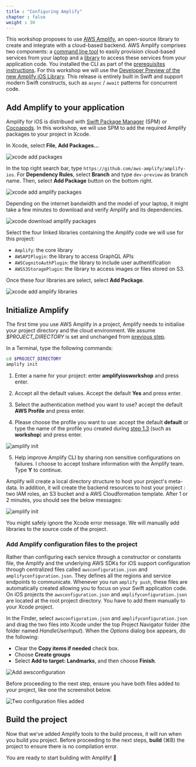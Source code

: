 ```yaml
---
title : "Configuring Amplify"
chapter : false
weight : 30
---
```


This workshop proposes to use [AWS Amplify](https://aws.amazon.com/amplify/), an open-source library to create and integrate with a cloud-based backend.  AWS Amplify comprises two components: a [command line tool](https://aws-amplify.github.io/docs/cli-toolchain/quickstart) to easily provision cloud-based services from your laptop and a [library](https://aws-amplify.github.io/docs/ios/start) to access these services from your application code. You installed the CLI as part of the [prerequisites instructions](/10_prerequisites/20_installs.html#installing-or-updating).  For this workshop we will use the [Developer Preview of the new Amplify iOS Library](https://docs.amplify.aws/lib/devpreview/getting-started/q/platform/ios/). This release is entirely built in Swift and support modern Swift constructs, such as `async` / `await` patterns for concurrent code.

## Add Amplify to your application

Amplify for iOS is distribued with [Swift Package Manager](https://www.swift.org/package-manager/) (SPM) or [Cocoapods](https://cocoapods.org/). In this workshop, we will use SPM to add the required Amplify packages to your project in Xcode.

In Xcode, select **File**, **Add Packages...**

![xcode add packages](/images/20-30-add-packages.png)

In the top right search bar, type `https://github.com/aws-amplify/amplify-ios`. For **Dependency Rules**, select **Branch** and type `dev-preview` as branch name. Then, select **Add Package** button on the bottom right.

![xcode add amplify packages](/images/20-30-add-amplify-packages.png)

Depending on the internet bandwidth and the model of your laptop, it might take a few minutes to download and verify Amplify and its dependencies.

![xcode download amplify packages](/images/20-30-download-amplify-packages.png)

Select the four linked libraries containing the Amplify code we will use for this project:
- `Amplify`: the core library
- `AWSAPIPlugin`: the library to access GraphQL APIs 
- `AWSCognitoAuthPlugin`: the library to include user authentification
- `AWSS3StoragePlugin`: the library to access images or files stored on S3.

Once these four libraries are select, select **Add Package**.

![xcode add amplify libraries](/images/20-30-add-amplify-libraries.png)

## Initialize Amplify

The first time you use AWS Amplify in a project, Amplify needs to initialise your project directory and the cloud environment.  We assume *$PROJECT_DIRECTORY* is set and unchanged from [previous step](/20_getting_started/20_bootstrapping_the_app.html).

In a Terminal, type the following commands:

```bash
cd $PROJECT_DIRECTORY
amplify init
```

1. Enter a name for your project: enter **amplifyiosworkshop** and press enter.

2. Accept all the default values. Accept the default **Yes** and press enter.

3. Select the authentication method you want to use? accept the default **AWS Profile** and press enter.

4. Please choose the profile you want to use: accept the default **default** or type the name of the profile you created during [step 1.3](/10_prerequisites/30_configs.html#configuring-the-aws-command-line) (such as **workshop**) and press enter.

![amplify init](/images/20-30-amplify-init.png)

5.  Help improve Amplify CLI by sharing non sensitive configurations on failures. I choose to accept toshare information with the Amplify team.  Type **Y** to continue.

Amplify will create a local directory structure to host your project's meta-data.  In addition, it will create the backend resources to host your project : two IAM roles, an S3 bucket and a AWS Cloudformation template.  After 1 or 2 minutes, you should see the below messages:

![amplify init](/images/20-30-amplify-init-ok.png)

You might safely ignore the Xcode error message. We will manually add libraries to the source code of the project.

### Add Amplify configuration files to the project 

Rather than configuring each service through a constructor or constants file, the Amplify and the underlying AWS SDKs for iOS support configuration through centralized files called `awsconfiguration.json` and `amplifyconfiguration.json`. They defines all the regions and service endpoints to communicate. Whenever you run `amplify push`, these files are automatically created allowing you to focus on your Swift application code. On iOS projects the `awsconfiguration.json` and `amplifyconfiguration.json` are located at the root project directory. You have to add them manually to your Xcode project.

In the Finder, select `awsconfiguration.json` and `amplifyconfiguration.json` and drag the two files into Xcode under the top Project Navigator folder (the folder named *HandleUserInput*). When the *Options* dialog box appears, do the following:

- Clear the **Copy items if needed** check box.
- Choose **Create groups**
- Select **Add to target: Landmarks**, and then choose **Finish**.

![Add awsconfiguration](/images/20-30-add-awsconfiguration.gif)

Before proceeding to the next step, ensure you have both files added to your project, like one the screenshot below.

![Two configuration files added](/images/20-30-two-configuration-files.png)

## Build the project

Now that we’ve added Amplify tools to the build process, it will run when you build you project.  Before proceeding to the next steps, **build** (&#8984;B) the project to ensure there is no compilation error. 

You are ready to start building with Amplify! 🎉